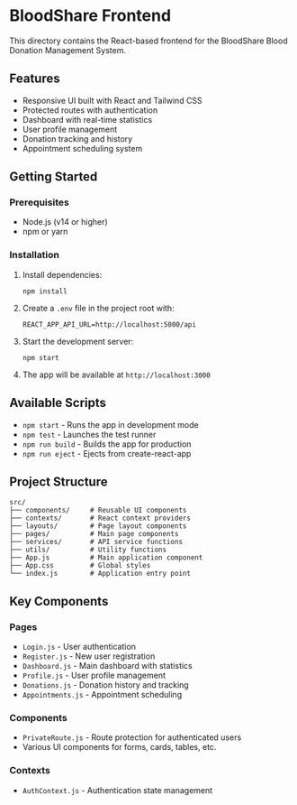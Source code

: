 # BloodShare Frontend

This directory contains the React-based frontend for the BloodShare Blood Donation Management System.

## Features

- Responsive UI built with React and Tailwind CSS
- Protected routes with authentication
- Dashboard with real-time statistics
- User profile management
- Donation tracking and history
- Appointment scheduling system

## Getting Started

### Prerequisites

- Node.js (v14 or higher)
- npm or yarn

### Installation

1. Install dependencies:
   ```
   npm install
   ```

2. Create a `.env` file in the project root with:
   ```
   REACT_APP_API_URL=http://localhost:5000/api
   ```

3. Start the development server:
   ```
   npm start
   ```

4. The app will be available at `http://localhost:3000`

## Available Scripts

- `npm start` - Runs the app in development mode
- `npm test` - Launches the test runner
- `npm run build` - Builds the app for production
- `npm run eject` - Ejects from create-react-app

## Project Structure

```
src/
├── components/     # Reusable UI components
├── contexts/       # React context providers
├── layouts/        # Page layout components
├── pages/          # Main page components
├── services/       # API service functions
├── utils/          # Utility functions
├── App.js          # Main application component
├── App.css         # Global styles
└── index.js        # Application entry point
```

## Key Components

### Pages
- `Login.js` - User authentication
- `Register.js` - New user registration
- `Dashboard.js` - Main dashboard with statistics
- `Profile.js` - User profile management
- `Donations.js` - Donation history and tracking
- `Appointments.js` - Appointment scheduling

### Components
- `PrivateRoute.js` - Route protection for authenticated users
- Various UI components for forms, cards, tables, etc.

### Contexts
- `AuthContext.js` - Authentication state management
